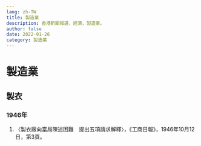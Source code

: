 ```yaml
---
lang: zh-TW
title: 製造業
description: 香港新聞報道，經濟，製造業。
author: false
date: 2022-01-26
category: 製造業
---
```


# 製造業
## 製衣
### 1946年
1. 〈製衣廠向當局陳述困難　提出五項請求解釋〉，《工商日報》，1946年10月12日，第3頁。
